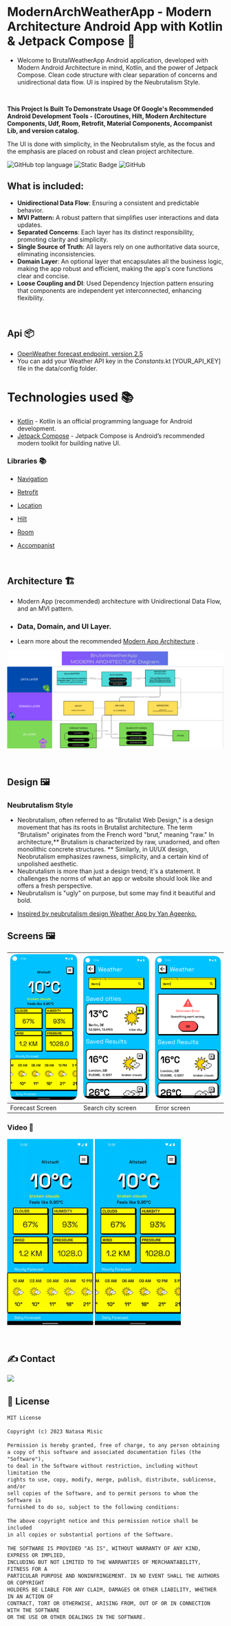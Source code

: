 # ModernArchWeatherApp - Modern Architecture Android App with Kotlin & Jetpack Compose 🚀
- Welcome to BrutalWeatherApp Android application, developed with Modern Android Architecture in mind, Kotlin, and the power of Jetpack Compose. Clean code structure with clear separation of concerns and unidirectional data flow. UI is inspired by the Neubrutalism Style.

<br/>

**This Project  Is Built To Demonstrate Usage Of Google's Recommended Android Development Tools - (Coroutines, Hilt, Modern Architecture Components, Udf, Room, Retrofit, Material Components, Accompanist Lib, and version catalog.**<br/>

The UI is done with simplicity, in the Neobrutalism style, as the focus and the emphasis are placed on robust and clean project architecture. 

![GitHub top language](https://img.shields.io/github/languages/top/natasam/ModernArchWeatherApp) ![Static Badge](https://img.shields.io/badge/android-blue?logo=android) ![GitHub](https://img.shields.io/github/license/natasam/ModernArchWeatherApp)


## What is included:
* **Unidirectional Data Flow**: Ensuring a consistent and predictable behavior.
* **MVI Pattern:** A robust pattern that simplifies user interactions and data updates.
* **Separated Concerns**: Each layer has its distinct responsibility, promoting clarity and simplicity.
* **Single Source of Truth**: All layers rely on one authoritative data source, eliminating inconsistencies.
* **Domain Layer**: An optional layer that encapsulates all the business logic, making the app robust and efficient, making the app's core functions clear and concise.
* **Loose Coupling and DI**: Used Dependency Injection pattern ensuring that components are independent yet interconnected, enhancing flexibility.


<br/>



## Api 📦
* [OpenWeather forecast endpoint, version 2.5](https://openweathermap.org/forecast5)
* You can add your Weather API key in the *Constants*.kt [YOUR_API_KEY] file in the data/config folder.


# Technologies used 📚
- [Kotlin](https://kotlinlang.org/) - Kotlin is an official programming language for Android development.
- [Jetpack Compose](https://developer.android.com/jetpack/compose) - Jetpack Compose is Android’s recommended modern toolkit for building native UI. 

### Libraries 📚


* [Navigation](https://developer.android.com/jetpack/compose/navigation)
* [Retrofit](https://square.github.io/retrofit)
* [Location](https://developer.android.com/training/location)
* [Hilt](https://developer.android.com/training/dependency-injection/hilt-android)
* [Room](https://developer.android.com/jetpack/androidx/releases/room)
* [Accompanist](https://google.github.io/accompanist/insets/)
  
  <br/>
  
## Architecture 🏗️
* Modern App (recommended) architecture with Unidirectional Data Flow, and an MVI pattern.
* ### Data, Domain, and UI Layer.
* Learn more about the recommended [Modern App Architecture](https://developer.android.com/topic/architecture) .

![Architecture Diagram](screenshots/architecture.png)

 <br/>
 
## Design 🖼
### Neubrutalism Style

- Neobrutalism, often referred to as "Brutalist Web Design," is a design movement that has its roots in Brutalist architecture. The term "Brutalism" originates from the French word "brut," meaning "raw." In architecture,** Brutalism is characterized by raw, unadorned, and often monolithic concrete structures. **
Similarly, in UI/UX design, Neobrutalism emphasizes rawness, simplicity, and a certain kind of unpolished aesthetic.
- Neubrutalism is more than just a design trend; it's a statement. It challenges the norms of what an app or website should look like and offers a fresh perspective. 
- Neubrutalism is "ugly" on purpose, but some may find it beautiful and bold.

* [Inspired by neubrutalism design Weather App by Yan Ageenko.](https://www.pinterest.com/pin/839569555548055567/)

## Screens 🖼

 | <img src="screenshots/Screenshot_0.png" alt="Android App architecture" width="200">  | <img src="screenshots/Screenshot_1.png" alt="Android App architecture" width="200">  |  <img src="screenshots/Screenshot_2.png" alt="Android App architecture" width="200">  |
| ------------ | ------------ | ------------ |
|  Forecast Screen   | Search city screen     | Error screen   |  


### Video 👀

  <img src="screenshots/home.gif" alt="Android App architecture" width="200"> <img src="screenshots/search_city.gif" alt="Android App architecture" width="200">

 <br/>
 
## ✍️ Contact 
<a href="mailto:greencodeinnovations@gmail.com?"><img src="https://img.shields.io/badge/gmail-%23DD0031.svg?&style=for-the-badge&logo=gmail&logoColor=white"/></a>
 <br/>
## 📝 License
```
MIT License

Copyright (c) 2023 Natasa Misic

Permission is hereby granted, free of charge, to any person obtaining
a copy of this software and associated documentation files (the "Software"), 
to deal in the Software without restriction, including without limitation the
rights to use, copy, modify, merge, publish, distribute, sublicense, and/or 
sell copies of the Software, and to permit persons to whom the Software is
furnished to do so, subject to the following conditions:

The above copyright notice and this permission notice shall be included 
in all copies or substantial portions of the Software.

THE SOFTWARE IS PROVIDED "AS IS", WITHOUT WARRANTY OF ANY KIND, EXPRESS OR IMPLIED,
INCLUDING BUT NOT LIMITED TO THE WARRANTIES OF MERCHANTABILITY, FITNESS FOR A 
PARTICULAR PURPOSE AND NONINFRINGEMENT. IN NO EVENT SHALL THE AUTHORS OR COPYRIGHT
HOLDERS BE LIABLE FOR ANY CLAIM, DAMAGES OR OTHER LIABILITY, WHETHER IN AN ACTION OF
CONTRACT, TORT OR OTHERWISE, ARISING FROM, OUT OF OR IN CONNECTION WITH THE SOFTWARE
OR THE USE OR OTHER DEALINGS IN THE SOFTWARE.
```
